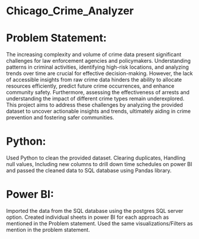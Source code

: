 # Chicago_Crime_Analyzer

# Problem Statement:
The increasing complexity and volume of crime data present significant challenges for law enforcement agencies and policymakers. Understanding patterns in criminal activities, identifying high-risk locations, and analyzing trends over time are crucial for effective decision-making. However, the lack of accessible insights from raw crime data hinders the ability to allocate resources efficiently, predict future crime occurrences, and enhance community safety. Furthermore, assessing the effectiveness of arrests and understanding the impact of different crime types remain underexplored. This project aims to address these challenges by analyzing the provided dataset to uncover actionable insights and trends, ultimately aiding in crime prevention and fostering safer communities.

# Python:
Used Python to clean the provided dataset. Clearing duplicates, Handling null values, Including new columns to drill down time schedules on power BI and passed the cleaned data to SQL database using Pandas library.

# Power BI:
Imported the data from the SQL database using the postgres SQL server option. Created individual sheets in power BI for each approach as mentioned in the Problem statement. Used the same visualizations/Filters as mention in the problem statement.
